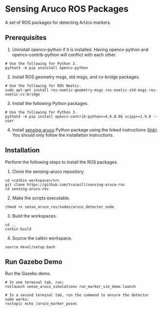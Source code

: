 # Sensing Aruco ROS Packages
A set of ROS packages for detecting ArUco markers.

## Prerequisites

1) Uninstall opencv-python if it is installed. Having opencv-python and opencv-contrib-python will conflict with each other.
```
# Use the following for Python 3.
python3 -m pip uninstall opencv-python
```

2) Install ROS geometry msgs, std msgs, and cv-bridge packages.
```
# Use the following for ROS Noetic.
sudo apt-get install ros-noetic-geometry-msgs ros-noetic-std-msgs ros-noetic-cv-bridge
```

3) Install the following Python packages.
```
# Use the following for Python 3.
python3 -m pip install opencv-contrib-python>=4.6.0.66 scipy>=1.9.0 --user
```

4) Install [sensing-aruco](https://github.com/troiwill/sensing-aruco) Python package using the linked instructions ([link](https://github.com/troiwill/sensing-aruco/blob/main/README.md#installation)). You should only follow the installation instructions.

## Installation

Perform the following steps to install the ROS packages.
1) Clone the sensing-aruco repository.
```
cd <catkin workspace>/src
git clone https://github.com/troiwill/sensing-aruco-ros
cd sensing-aruco-ros
```

2) Make the scripts executable.
```
chmod +x sense_aruco_ros/nodes/aruco_detector_node
```

3) Build the workspaces.
```
cd ..
catkin build
```

4) Source the catkin workspace.
```
source devel/setup.bash
```

## Run Gazebo Demo

Run the Gazebo demo.
```
# In one terminal tab, run:
roslaunch sense_aruco_simulations run_marker_sim_demo.launch

# In a second terminal tab, run the command to ensure the detector node works:
rostopic echo /aruco_marker_poses
```
